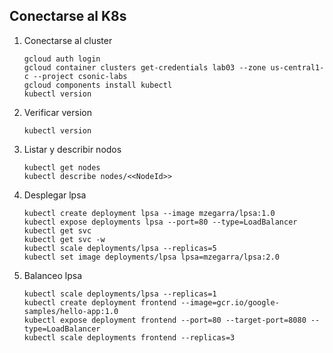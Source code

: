
## Conectarse al K8s
1. Conectarse al cluster

    ```shell
    gcloud auth login
    gcloud container clusters get-credentials lab03 --zone us-central1-c --project csonic-labs
    gcloud components install kubectl
    kubectl version
    ```


1. Verificar version

    ```shell
    kubectl version
    ```

1. Listar y describir nodos

    ```shell
    kubectl get nodes
    kubectl describe nodes/<<NodeId>>
    ```

1. Desplegar lpsa

    ```shell
    kubectl create deployment lpsa --image mzegarra/lpsa:1.0
    kubectl expose deployments lpsa --port=80 --type=LoadBalancer
    kubectl get svc
    kubectl get svc -w
    kubectl scale deployments/lpsa --replicas=5
    kubectl set image deployments/lpsa lpsa=mzegarra/lpsa:2.0
    ```

1. Balanceo lpsa

    ```shell
    kubectl scale deployments/lpsa --replicas=1
    kubectl create deployment frontend --image=gcr.io/google-samples/hello-app:1.0
    kubectl expose deployment frontend --port=80 --target-port=8080 --type=LoadBalancer
    kubectl scale deployments frontend --replicas=3
    ```





